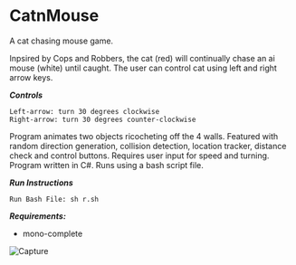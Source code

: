 # CatnMouse
A cat chasing mouse game. 

Inpsired by Cops and Robbers, the cat (red) will continually chase an ai mouse (white) until caught. The user can control cat using left and right arrow keys.

***Controls***
```
Left-arrow: turn 30 degrees clockwise
Right-arrow: turn 30 degrees counter-clockwise
```

Program animates two objects ricocheting off the 4 walls. Featured with random direction generation, collision detection, location tracker, distance check and control buttons. Requires user input for speed and turning. Program written in C#. Runs using a bash script file.

***Run Instructions***
```
Run Bash File: sh r.sh
```

***Requirements:***
- mono-complete

![Capture](https://user-images.githubusercontent.com/78053016/204056424-20b96435-0809-46ff-8cc0-96d984e6b71a.PNG)




